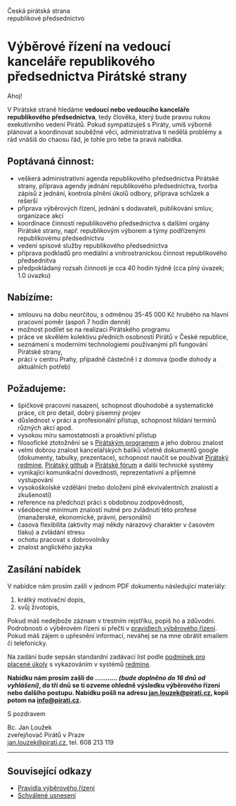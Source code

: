 Česká pirátská strana  
republikové předsednictvo

Výběrové řízení na vedoucí kanceláře republikového předsednictva Pirátské strany
========================

Ahoj!

V Pirátské straně hledáme **vedoucí nebo vedoucího kanceláře republikového předsednictva**, tedy člověka, který bude pravou rukou exekutivního vedení Pirátů. Pokud sympatizuješ s Piráty, umíš výborně plánovat a koordinovat souběžné věci, administrativa ti nedělá problémy a rád vnášíš do chaosu řád, je tohle pro tebe ta pravá nabídka. 

## Poptávaná činnost:

* veškerá administrativní agenda republikového předsednictva Pirátské strany, příprava agendy jednání republikového předsednictva, tvorba zápisů z jednání, kontrola plnění úkolů odbory, příprava schůzek a rešerší
* příprava výběrových řízení, jednání s dodavateli, publikování smluv, organizace akcí
* koordinace činností republikového předsednictva s dalšími orgány Pirátské strany, např. republikovým výborem a týmy podřízenými republikovému předsednictvu
* vedení spisové služby republikového předsednictva
* příprava podkladů pro mediální a vnitrostranickou činnost republikového předsednitva
* předpokládaný rozsah činnosti je cca 40 hodin týdně (cca plný úvazek; 1.0 úvazku)

## Nabízíme:

* smlouvu na dobu neurčitou, s odměnou 35-45 000 Kč hrubého na hlavní pracovní poměr (aspoň 7 hodin denně)
* možnost podílet se na realizaci Pirátského programu
* práce ve skvělém kolektivu předních osobností Pirátů v České republice,
* seznámení s moderními technologiemi používanými při fungování Pirátské strany,
* práci v centru Prahy, případně částečně i z domova (podle dohody a aktuálních potřeb)

## Požadujeme:

* špičkové pracovní nasazení, schopnost dlouhodobé a systematické práce, cit pro detail, dobrý písemný projev
* důslednost v práci a profesionální přístup, schopnost hlídání termínů různých akcí apod.
* vysokou míru samostatnosti a proaktivní přístup
* filosofické ztotožnění se s [Pirátským programem][program] a jeho dobrou znalost
* velmi dobrou znalost kancelářských balíků včetně dokumentů google (dokumenty, tabulky, prezentace), schopnost naučit se používat [Pirátský redmine][redmine], [Pirátský github][github] a [Pirátské fórum][forum] a další technické systémy
* vynikající komunikační dovednosti, reprezentativní a příjemné vystupování
* vysokoškolské vzdělání (nebo doložení plně ekvivalentních znalostí a zkušeností)
* reference na předchozí práci s obdobnou zodpovědností, 
* všeobecné minimum znalostí nutné pro zvládnutí této profese (manažerské, ekonomické, právní, personální) 
* časová flexibilita (aktivity mají někdy nárazový charakter v časovém tlaku) a zvládání stresu
* ochotu pracovat s dobrovolníky
* znalost anglického jazyka

[program]: https://www.pirati.cz/program/start
[forum]: https://forum.pirati.cz
[redmine]: https://redmine.pirati.cz/
[github]: https://github.com/pirati-cz

## Zasílání nabídek

V nabídce nám prosím zašli v jednom PDF dokumentu následující materiály: 

1. krátký motivační dopis,
2. svůj životopis,

Pokud máš nedejbože záznam v trestním rejstříku, popiš ho a zdůvodni. Podrobnosti o výběrovém řízení si přečti v [pravidlech výběrového řízení](pravidla.md). Pokud máš zájem o upřesnění informací, neváhej se na mne obrátit emailem či telefonicky.

Na zadání bude sepsán standardní zadávací list podle [podmínek pro placené úkoly](https://github.com/pirati-cz/sablony/blob/4b07ba675434ee634c527909d537122264cc712e/ukoly/podminky/podminky.md) s vykazováním v systémů [redmine][redmine].

**Nabídku nám prosím zašli do ........... *(bude doplněno do 16 dnů od vyhlášení)*, do tří dnů se ti ozveme ohledně výsledku výběrového řízení nebo dalšího postupu. Nabídku pošli na adresu <jan.louzek@pirati.cz>, kopii potom na <info@pirati.cz>.**

S pozdravem 

Bc. Jan Loužek  
zveřejňovač Pirátů v Praze  
<jan.louzek@pirati.cz>, tel. 608 213 119

----

## Související odkazy

* [Pravidla výběrového řízení](pravidla.md)
* [Schválené usnesení](usneseni.md) 
